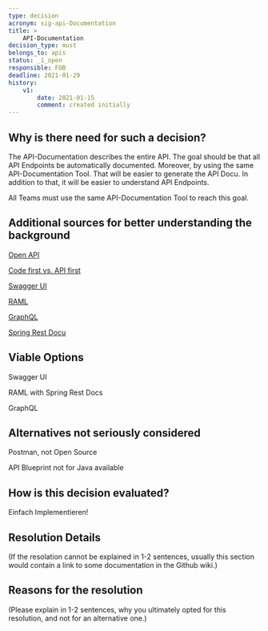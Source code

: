 ```yaml
---
type: decision
acronym: sig-api-Documentation 
title: >
    API-Documentation
decision_type: must
belongs_to: apis
status: _1_open
responsible: FOB
deadline: 2021-01-29
history:
    v1:
        date: 2021-01-15
        comment: created initially
---
```


## Why is there need for such a decision?
The API-Documentation describes the entire
API. The goal should be that all API Endpoints be automatically documented. Moreover, by using the same API-Documentation Tool. That will be easier to generate the API Docu.
In addition to that, it will be easier to understand API Endpoints.

All Teams must use the same API-Documentation Tool to reach this goal.

## Additional sources for better understanding the background

[Open API](https://entwickler.de/online/development/einstieg-in-openapi-v3-579830417.html)

[Code first vs. API first](https://apisyouwonthate.com/blog/api-design-first-vs-code-first)

[Swagger UI](https://swagger.io/tools/swagger-ui/)

[RAML](https://raml.org/)

[GraphQL](https://nordicapis.com/graphql-documentation-generators-explorers-and-tools/)

[Spring Rest Docu](https://spring.io/projects/spring-restdocs)

## Viable Options
Swagger UI

RAML with Spring Rest Docs

GraphQL

## Alternatives not seriously considered

Postman, not Open Source

API Blueprint not for Java available 

## How is this decision evaluated?

Einfach Implementieren!

 
## Resolution Details

(If the resolation cannot be explained in 1-2 sentences, usually this section would contain a link to some
documentation in the Github wiki.)


## Reasons for the resolution

(Please explain in 1-2 sentences, why you ultimately opted for this resolution, and not for an alternative one.)

